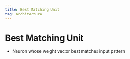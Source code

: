 ```yaml
---
title: Best Matching Unit
tag: architecture
---
```


# Best Matching Unit
- Neuron whose weight vector best matches input pattern




























































































